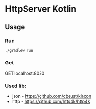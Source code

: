 # HttpServer Kotlin

## Usage

### Run

`./gradlew run`

### Get

GET localhost:8080

### Used lib:

- json - https://github.com/cbeust/klaxon
- http - https://github.com/http4k/http4k
